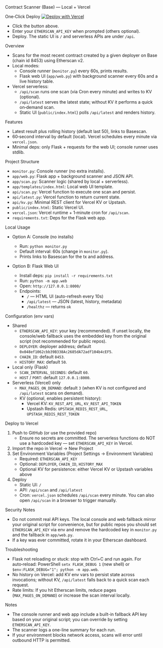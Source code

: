 Contract Scanner (Base) — Local + Vercel

One‑Click Deploy
[![Deploy with Vercel](https://vercel.com/button)](https://vercel.com/new/clone?repository-url=https%3A%2F%2Fgithub.com%2Fjjay6699%2Fcontract-scanner&project-name=contract-scanner&repository-name=contract-scanner&env=ETHERSCAN_API_KEY,DEPLOYER,CHAIN_ID,HISTORY_MAX&envDescription=Set%20ETHERSCAN_API_KEY%20(required).%20Optional%3A%20DEPLOYER%2C%20CHAIN_ID%20(8453),%20HISTORY_MAX%20(50).&envLink=https%3A%2F%2Fetherscan.io%2Fmyapikey)

- Click the button above.
- Enter your `ETHERSCAN_API_KEY` when prompted (others optional).
- Deploy. The static UI is `/` and serverless APIs are under `/api`.

Overview
- Scans for the most recent contract created by a given deployer on Base (chain id 8453) using Etherscan v2.
- Local modes:
  - Console runner (`monitor.py`) every 60s, prints results.
  - Flask web UI (`app/web.py`) with background scanner every 60s and a live history table.
- Vercel serverless:
  - `/api/scan` runs one scan (via Cron every minute) and writes to KV (optional).
  - `/api/latest` serves the latest state; without KV it performs a quick on‑demand scan.
  - Static UI (`public/index.html`) polls `/api/latest` and renders history.

Features
- Latest result plus rolling history (default last 50), links to Basescan.
- 60‑second interval by default (local). Vercel schedules every minute via `vercel.json`.
- Minimal deps: only Flask + requests for the web UI; console runner uses stdlib.

Project Structure
- `monitor.py`: Console runner (no extra installs).
- `app/web.py`: Flask app + background scanner and JSON API.
- `app/scan.py`: Scanner logic (shared by local + serverless).
- `app/templates/index.html`: Local web UI template.
- `api/scan.py`: Vercel function to execute one scan and persist.
- `api/latest.py`: Vercel function to return current state.
- `api/kv.py`: Minimal REST client for Vercel KV or Upstash.
- `public/index.html`: Static Vercel UI.
- `vercel.json`: Vercel runtime + 1‑minute cron for `/api/scan`.
- `requirements.txt`: Deps for the Flask web app.

Local Usage
- Option A: Console (no installs)
  - Run: `python monitor.py`
  - Default interval: 60s (change in `monitor.py`).
  - Prints links to Basescan for the tx and address.

- Option B: Flask Web UI
  - Install deps: `pip install -r requirements.txt`
  - Run: `python -m app.web`
  - Open: `http://127.0.0.1:8000/`
  - Endpoints:
    - `/` — HTML UI (auto-refresh every 10s)
    - `/api/latest` — JSON (latest, history, metadata)
    - `/healthz` — returns `ok`

Configuration (env vars)
- Shared
  - `ETHERSCAN_API_KEY`: your key (recommended). If unset locally, the console/web fallback uses the embedded key from the original script (not recommended for public repos).
  - `DEPLOYER`: deployer address; default `0x048ef1062cbb39B338Ac2685dA72adf104b4cEF5`.
  - `CHAIN_ID`: default `8453`.
  - `HISTORY_MAX`: default `50`.
- Local only (Flask)
  - `SCAN_INTERVAL_SECONDS`: default `60`.
  - `HOST` / `PORT`: default `127.0.0.1:8000`.
- Serverless (Vercel) only
  - `MAX_PAGES_ON_DEMAND`: default `3` (when KV is not configured and `/api/latest` scans on demand).
  - KV (optional, enables persistent history):
    - Vercel KV: `KV_REST_API_URL`, `KV_REST_API_TOKEN`
    - Upstash Redis: `UPSTASH_REDIS_REST_URL`, `UPSTASH_REDIS_REST_TOKEN`

Deploy to Vercel
1) Push to GitHub (or use the provided repo)
   - Ensure no secrets are committed. The serverless functions do NOT use a hardcoded key — set `ETHERSCAN_API_KEY` in Vercel.
2) Import the repo in Vercel → New Project
3) Set Environment Variables (Project Settings → Environment Variables)
   - Required: `ETHERSCAN_API_KEY`
   - Optional: `DEPLOYER`, `CHAIN_ID`, `HISTORY_MAX`
   - Optional KV for persistence: either Vercel KV or Upstash variables above
4) Deploy
   - Static UI: `/`
   - API: `/api/scan` and `/api/latest`
   - Cron: `vercel.json` schedules `/api/scan` every minute. You can also open `/api/scan` in a browser to trigger manually.

Security Notes
- Do not commit real API keys. The local console and web fallback mirror your original script for convenience, but for public repos you should set `ETHERSCAN_API_KEY` via env and remove the hardcoded key in `monitor.py` and the fallback in `app/web.py`.
- If a key was ever committed, rotate it in your Etherscan dashboard.

Troubleshooting
- Flask not reloading or stuck: stop with Ctrl+C and run again. For auto‑reload: PowerShell `setx FLASK_DEBUG 1` (new shell) or `$env:FLASK_DEBUG="1"; python -m app.web`.
- No history on Vercel: add KV env vars to persist state across invocations; without KV, `/api/latest` falls back to a quick scan each request.
- Rate limits: If you hit Etherscan limits, reduce pages (`MAX_PAGES_ON_DEMAND`) or increase the scan interval locally.

Notes
- The console runner and web app include a built-in fallback API key based on your original script; you can override by setting `ETHERSCAN_API_KEY`.
- The scanner logs a one-line summary for each run.
- If your environment blocks network access, scans will error until outbound HTTP is permitted.
